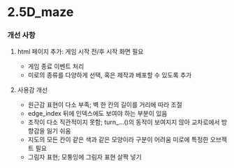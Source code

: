 # 2.5D_maze

### 개선 사항
1. html 페이지 추가: 게임 시작 전/후 시작 화면 필요
    + 게임 종료 이벤트 처리
    + 미로의 종류를 다양하게 선택, 혹은 제작과 베포할 수 있도록 추가


2. 사용감 개선
    + 원근감 표현이 다소 부족; 벽 한 칸의 길이를 거리에 따라 조절
    + edge_index 뒤에 인덱스에도 보여야 하는 부분이 있음 
    + 조작이 다소 직관적이지 못함; turn_...()의 동작이 보여지지 않아 교차로에서 방향감을 잃기 쉬움
    + 지도의 모든 칸이 같은 색과 같은 모양이라 구분이 어려움 미로에 특정한 오브젝트 필요
    + 그림자 표현; 모퉁잉에 그림자 표현 살짝 넣기
